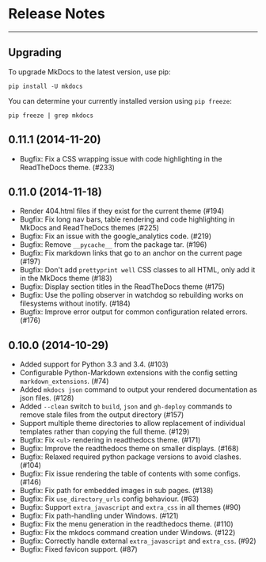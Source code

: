 # Release Notes

---

## Upgrading

To upgrade MkDocs to the latest version, use pip:

    pip install -U mkdocs

You can determine your currently installed version using `pip freeze`:

    pip freeze | grep mkdocs

## 0.11.1 (2014-11-20)

* Bugfix: Fix a CSS wrapping issue with code highlighting in the ReadTheDocs
  theme. (#233)


## 0.11.0 (2014-11-18)

* Render 404.html files if they exist for the current theme (#194)
* Bugfix: Fix long nav bars, table rendering and code highlighting in MkDocs
  and ReadTheDocs themes (#225)
* Bugfix: Fix an issue with the google_analytics code. (#219)
* Bugfix: Remove `__pycache__` from the package tar. (#196)
* Bugfix: Fix markdown links that go to an anchor on the current page (#197)
* Bugfix: Don't add `prettyprint well` CSS classes to all HTML, only add it in
  the MkDocs theme (#183)
* Bugfix: Display section titles in the ReadTheDocs theme (#175)
* Bugfix: Use the polling observer in watchdog so rebuilding works on
  filesystems without inotify. (#184)
* Bugfix: Improve error output for common configuration related errors. (#176)


## 0.10.0 (2014-10-29)

* Added support for Python 3.3 and 3.4. (#103)
* Configurable Python-Markdown extensions with the config setting
  `markdown_extensions`. (#74)
* Added `mkdocs json` command to output your rendered
  documentation as json files. (#128)
* Added `--clean` switch to `build`, `json` and `gh-deploy` commands to
  remove stale files from the output directory (#157)
* Support multiple theme directories to allow replacement of
  individual templates rather than copying the full theme. (#129)
* Bugfix: Fix `<ul>` rendering in readthedocs theme. (#171)
* Bugfix: Improve the readthedocs theme on smaller displays. (#168)
* Bugfix: Relaxed required python package versions to avoid clashes. (#104)
* Bugfix: Fix issue rendering the table of contents with some configs. (#146)
* Bugfix: Fix path for embedded images in sub pages. (#138)
* Bugfix: Fix `use_directory_urls` config behaviour. (#63)
* Bugfix: Support `extra_javascript` and `extra_css` in all themes (#90)
* Bugfix: Fix path-handling under Windows. (#121)
* Bugfix: Fix the menu generation in the readthedocs theme. (#110)
* Bugfix: Fix the mkdocs command creation under Windows. (#122)
* Bugfix: Correctly handle external `extra_javascript` and `extra_css`. (#92)
* Bugfix: Fixed favicon support. (#87)
